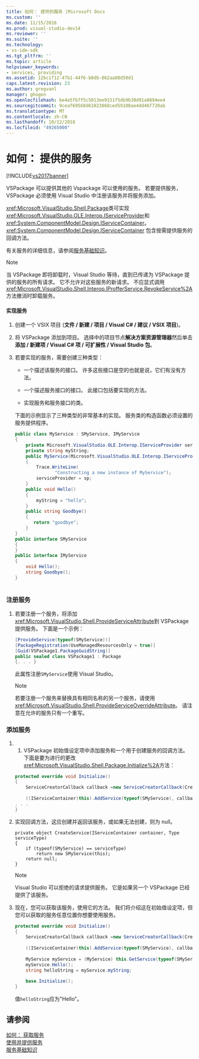 ```yaml
---
title: 如何： 提供的服务 |Microsoft Docs
ms.custom: ''
ms.date: 11/15/2016
ms.prod: visual-studio-dev14
ms.reviewer: ''
ms.suite: ''
ms.technology:
- vs-ide-sdk
ms.tgt_pltfrm: ''
ms.topic: article
helpviewer_keywords:
- services, providing
ms.assetid: 12bc1f12-47b1-44f6-b8db-862aa88d50d1
caps.latest.revision: 23
ms.author: gregvanl
manager: ghogen
ms.openlocfilehash: be4e5fb7f5c5013ee9151f5db9b30d91a0894ee4
ms.sourcegitcommit: 9ceaf69568d61023868ced59108ae4dd46f720ab
ms.translationtype: MT
ms.contentlocale: zh-CN
ms.lasthandoff: 10/12/2018
ms.locfileid: "49265000"
---
```

# <a name="how-to-provide-a-service"></a>如何： 提供的服务
[!INCLUDE[vs2017banner](../includes/vs2017banner.md)]

VSPackage 可以提供其他的 Vspackage 可以使用的服务。 若要提供服务，VSPackage 必须使用 Visual Studio 中注册该服务并将服务添加。  
  
 <xref:Microsoft.VisualStudio.Shell.Package>类可实现<xref:Microsoft.VisualStudio.OLE.Interop.IServiceProvider>和<xref:System.ComponentModel.Design.IServiceContainer>。 <xref:System.ComponentModel.Design.IServiceContainer> 包含按需提供服务的回调方法。  
  
 有关服务的详细信息，请参阅[服务基础知识](../extensibility/internals/service-essentials.md)。  
  
> [!NOTE]
>  当 VSPackage 即将卸载时，Visual Studio 等待，直到已传递为 VSPackage 提供的服务的所有请求。 它不允许对这些服务的新请求。 不应显式调用<xref:Microsoft.VisualStudio.Shell.Interop.IProfferService.RevokeService%2A>方法撤消时卸载服务。  
  
#### <a name="implementing-a-service"></a>实现服务  
  
1.  创建一个 VSIX 项目 (**文件 / 新建 / 项目 / Visual C# / 建议 / VSIX 项目**)。  
  
2.  将 VSPackage 添加到项目。 选择中的项目节点**解决方案资源管理器**然后单击**添加 / 新建项 / Visual C# 项 / 可扩展性 / Visual Studio 包**。  
  
3.  若要实现的服务，需要创建三种类型：  
  
    -   一个描述该服务的接口。 许多这些接口是空的也就是说，它们有没有方法。  
  
    -   一个描述服务接口的接口。 此接口包括要实现的方法。  
  
    -   实现服务和服务接口的类。  
  
     下面的示例显示了三种类型的非常基本的实现。 服务类的构造函数必须设置的服务提供程序。  
  
    ```csharp  
    public class MyService : SMyService, IMyService  
    {  
        private Microsoft.VisualStudio.OLE.Interop.IServiceProvider serviceProvider;  
        private string myString;  
        public MyService(Microsoft.VisualStudio.OLE.Interop.IServiceProvider sp)  
        {  
            Trace.WriteLine(  
                   "Constructing a new instance of MyService");  
            serviceProvider = sp;  
        }  
        public void Hello()  
        {  
            myString = "hello";  
        }  
        public string Goodbye()  
        {  
           return "goodbye";  
        }  
    }  
    public interface SMyService  
    {  
    }  
    public interface IMyService  
    {  
        void Hello();  
        string Goodbye();  
    }  
  
    ```  
  
### <a name="registering-a-service"></a>注册服务  
  
1.  若要注册一个服务，将添加<xref:Microsoft.VisualStudio.Shell.ProvideServiceAttribute>到 VSPackage 提供服务。 下面是一个示例：  
  
    ```csharp  
    [ProvideService(typeof(SMyService))]  
    [PackageRegistration(UseManagedResourcesOnly = true)]  
    [Guid(VSPackage1.PackageGuidString)]  
    public sealed class VSPackage1 : Package  
    {. . . }  
    ```  
  
     此属性注册`SMyService`使用 Visual Studio。  
  
    > [!NOTE]
    >  若要注册一个服务来替换具有相同名称的另一个服务，请使用<xref:Microsoft.VisualStudio.Shell.ProvideServiceOverrideAttribute>。 请注意在允许的服务只有一个重写。  
  
### <a name="adding-a-service"></a>添加服务  
  
1.  1.  VSPackage 初始值设定项中添加服务和一个用于创建服务的回调方法。 下面是要为进行的更改<xref:Microsoft.VisualStudio.Shell.Package.Initialize%2A>方法：  
  
    ```csharp  
    protected override void Initialize()  
    {  
        ServiceCreatorCallback callback =new ServiceCreatorCallback(CreateService);  
  
        ((IServiceContainer)this).AddService(typeof(SMyService), callback);  
    . . .  
    }  
    ```  
  
2.  实现回调方法，这应创建并返回该服务，或如果无法创建，则为 null。  
  
    ```  
    private object CreateService(IServiceContainer container, Type serviceType)  
    {  
        if (typeof(SMyService) == serviceType)  
            return new SMyService(this);  
        return null;  
    }  
    ```  
  
    > [!NOTE]
    >  Visual Studio 可以拒绝的请求提供服务。 它是如果另一个 VSPackage 已经提供了该服务。  
  
3.  现在，您可以获取该服务，使用它的方法。 我们将介绍这在初始值设定项，但您可以获取的服务任意位置你想要使用服务。  
  
    ```csharp  
    protected override void Initialize()  
    {  
        ServiceCreatorCallback callback =new ServiceCreatorCallback(CreateService);  
  
        ((IServiceContainer)this).AddService(typeof(SMyService), callback);  
  
        MyService myService = (MyService) this.GetService(typeof(SMyService));  
        myService.Hello();  
        string helloString = myService.myString;  
  
        base.Initialize();  
    }  
    ```  
  
     值`helloString`应为"Hello"。  
  
## <a name="see-also"></a>请参阅  
 [如何： 获取服务](../extensibility/how-to-get-a-service.md)   
 [使用并提供服务](../extensibility/using-and-providing-services.md)   
 [服务基础知识](../extensibility/internals/service-essentials.md)

